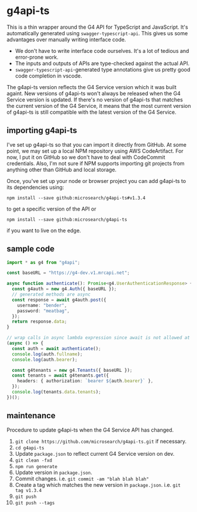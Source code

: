 # g4api-ts

This is a thin wrapper around the G4 API for TypeScript and JavaScript. It's
automatically generated using `swagger-typescript-api`. This gives us some
advantages over manually writing interface code.

- We don't have to write interface code ourselves. It's a lot of tedious and
  error-prone work.
- The inputs and outputs of APIs are type-checked against the actual API.
- `swagger-typescript-api`-generated type annotations give us pretty good code
  completion in vscode.

The g4api-ts version reflects the G4 Service version which it was built againt.
New versions of g4api-ts won't always be released when the G4 Service version is
updated. If there's no version of g4api-ts that matches the current version of
the G4 Service, it means that the most current version of g4api-ts is still
compatible with the latest version of the G4 Service.

## importing g4api-ts

I've set up g4api-ts so that you can import it directly from GitHub. At some
point, we may set up a local NPM repository using AWS CodeArtifact. For now, I
put it on GitHub so we don't have to deal with CodeCommit credentials. Also, I'm
not sure if NPM supports importing git projects from anything other than GitHub
and local storage.

Once, you've set up your node or browser project you can add g4api-ts to its dependencies using:

    npm install --save github:microsearch/g4api-ts#v1.3.4

to get a specific version of the API or

    npm install --save github:microsearch/g4api-ts

if you want to live on the edge.

## sample code

```typescript
import * as g4 from "g4api";

const baseURL = "https://g4-dev.v1.mrcapi.net";

async function authenticate(): Promise<g4.UserAuthenticationResponse> {
  const g4auth = new g4.Auth({ baseURL });
  // generated methods are async
  const response = await g4auth.post({
    username: "bender",
    password: "meatbag",
  });
  return response.data;
}

// wrap calls in async lambda expression since await is not allowed at top level
(async () => {
  const auth = await authenticate();
  console.log(auth.fullname);
  console.log(auth.bearer);

  const g4tenants = new g4.Tenants({ baseURL });
  const tenants = await g4tenants.get({
    headers: { authorization: `bearer ${auth.bearer}` },
  });
  console.log(tenants.data.tenants);
})();
```

## maintenance

Procedure to update g4api-ts when the G4 Service API has changed.

1. `git clone https://github.com/microsearch/g4api-ts.git` if necessary.
1. `cd g4api-ts`
1. Update `package.json` to reflect current G4 Service version on dev.
1. `git clean -fxd`
1. `npm run generate`
1. Update version in `package.json`.
1. Commit changes. i.e. `git commit -am "blah blah blah"`
1. Create a tag which matches the new version in `package.json`. i.e. `git tag v1.3.4`
1. `git push`
1. `git push --tags`
